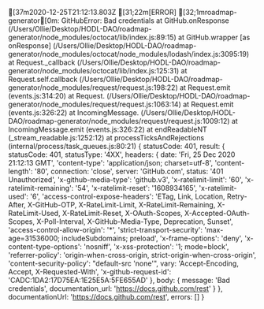 [37m2020-12-25T21:12:13.803Z [31;22m[ERROR] [32;1mroadmap-generator[0m: GitHubError: Bad credentials
    at GitHub.onResponse (/Users/Ollie/Desktop/HODL-DAO/roadmap-generator/node_modules/octocat/lib/index.js:89:15)
    at GitHub.wrapper [as onResponse] (/Users/Ollie/Desktop/HODL-DAO/roadmap-generator/node_modules/octocat/node_modules/lodash/index.js:3095:19)
    at Request._callback (/Users/Ollie/Desktop/HODL-DAO/roadmap-generator/node_modules/octocat/lib/index.js:125:31)
    at Request.self.callback (/Users/Ollie/Desktop/HODL-DAO/roadmap-generator/node_modules/request/request.js:198:22)
    at Request.emit (events.js:314:20)
    at Request.<anonymous> (/Users/Ollie/Desktop/HODL-DAO/roadmap-generator/node_modules/request/request.js:1063:14)
    at Request.emit (events.js:326:22)
    at IncomingMessage.<anonymous> (/Users/Ollie/Desktop/HODL-DAO/roadmap-generator/node_modules/request/request.js:1009:12)
    at IncomingMessage.emit (events.js:326:22)
    at endReadableNT (_stream_readable.js:1252:12)
    at processTicksAndRejections (internal/process/task_queues.js:80:21) {
  statusCode: 401,
  result: {
    statusCode: 401,
    statusType: '4XX',
    headers: {
      date: 'Fri, 25 Dec 2020 21:12:13 GMT',
      'content-type': 'application/json; charset=utf-8',
      'content-length': '80',
      connection: 'close',
      server: 'GitHub.com',
      status: '401 Unauthorized',
      'x-github-media-type': 'github.v3',
      'x-ratelimit-limit': '60',
      'x-ratelimit-remaining': '54',
      'x-ratelimit-reset': '1608934165',
      'x-ratelimit-used': '6',
      'access-control-expose-headers': 'ETag, Link, Location, Retry-After, X-GitHub-OTP, X-RateLimit-Limit, X-RateLimit-Remaining, X-RateLimit-Used, X-RateLimit-Reset, X-OAuth-Scopes, X-Accepted-OAuth-Scopes, X-Poll-Interval, X-GitHub-Media-Type, Deprecation, Sunset',
      'access-control-allow-origin': '*',
      'strict-transport-security': 'max-age=31536000; includeSubdomains; preload',
      'x-frame-options': 'deny',
      'x-content-type-options': 'nosniff',
      'x-xss-protection': '1; mode=block',
      'referrer-policy': 'origin-when-cross-origin, strict-origin-when-cross-origin',
      'content-security-policy': "default-src 'none'",
      vary: 'Accept-Encoding, Accept, X-Requested-With',
      'x-github-request-id': 'CADC:1DA2:17D75EA:1E25E5A:5FE655AD'
    },
    body: {
      message: 'Bad credentials',
      documentation_url: 'https://docs.github.com/rest'
    }
  },
  documentationUrl: 'https://docs.github.com/rest',
  errors: []
}
